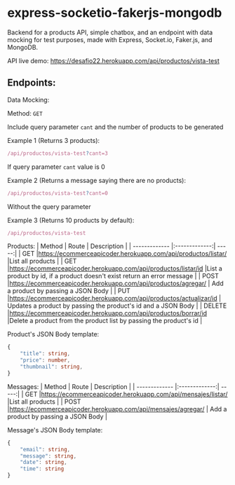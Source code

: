 # express-socketio-fakerjs-mongodb
Backend for a products API, simple chatbox, and an endpoint with data mocking for test purposes, made with Express, Socket.io, Faker.js, and MongoDB.

API live demo: https://desafio22.herokuapp.com/api/productos/vista-test

## Endpoints:
Data Mocking:

Method: `GET`

Include query parameter `cant` and the number of products to be generated

Example 1 (Returns 3 products):
```Typescript
/api/productos/vista-test?cant=3
```

If query parameter `cant` value is 0

Example 2 (Returns a message saying there are no products):
```Typescript
/api/productos/vista-test?cant=0
```

Without the query parameter

Example 3 (Returns 10 products by default):
```Typescript
/api/productos/vista-test
```

Products:
| Method       | Route          | Description  |
| ------------- |:-------------:| -----:|
| GET     |https://ecommerceapicoder.herokuapp.com/api/productos/listar/ |List all products |
| GET     |https://ecommerceapicoder.herokuapp.com/api/productos/listar/id |List a product by id, if a product doesn't exist return an error message |
| POST    |https://ecommerceapicoder.herokuapp.com/api/productos/agregar/ | Add a product by passing a JSON Body |
| PUT     |https://ecommerceapicoder.herokuapp.com/api/productos/actualizar/id | Updates a product by passing the product's id and a JSON Body |
| DELETE |https://ecommerceapicoder.herokuapp.com/api/productos/borrar/id |Delete a product from the product list by passing the product's id |


Product's JSON Body template: 
```Typescript
{
    "title": string,
    "price": number,
    "thumbnail": string,
}
```
Messages:
| Method       | Route          | Description  |
| ------------- |:-------------:| -----:|
| GET     |https://ecommerceapicoder.herokuapp.com/api/mensajes/listar/ |List all products |
| POST    |https://ecommerceapicoder.herokuapp.com/api/mensajes/agregar/ | Add a product by passing a JSON Body |

Message's JSON Body template: 
```Typescript
{
    "email": string,
    "message": string,
    "date": string,
    "time": string
}
```
